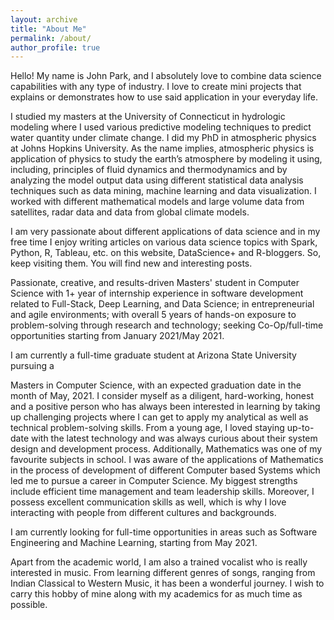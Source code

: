 ```yaml
---
layout: archive
title: "About Me"
permalink: /about/
author_profile: true
---
```


Hello! My name is John Park, and I absolutely love to combine data science capabilities with any type of industry. I love to create mini projects that explains or demonstrates how to use said application in your everyday life.

I studied my masters at the University of Connecticut in hydrologic modeling where I used various predictive modeling techniques to predict water quantity under climate change. I did my PhD in atmospheric physics at Johns Hopkins University. As the name implies, atmospheric physics is application of physics to study the earth’s atmosphere by modeling it using, including, principles of fluid dynamics and thermodynamics and by analyzing the model output data using different statistical data analysis techniques such as data mining, machine learning and data visualization. I worked with different mathematical models and large volume data from satellites, radar data and data from global climate models.

I am very passionate about different applications of data science and in my free time I enjoy writing articles on various data science topics with Spark, Python, R, Tableau, etc. on this website, DataScience+ and R-bloggers. So, keep visiting them. You will find new and interesting posts.

Passionate, creative, and results-driven Masters' student in Computer Science with 1+ year of internship experience in software development related to Full-Stack, Deep Learning, and Data Science; in entrepreneurial and agile environments; with overall 5 years of hands-on exposure to problem-solving through research and technology; seeking Co-Op/full-time opportunities starting from January 2021/May 2021.
 
I am currently a full-time graduate student at Arizona State University pursuing a

Masters in Computer Science, with an expected graduation date in the month of May, 2021.  I consider myself as a diligent, hard-working, honest and a positive person who has always been interested in learning by taking up challenging projects where I can get to apply my analytical as well as technical problem-solving skills.  From a young age, I loved staying up-to-date with the latest technology and was always curious about their system design and development process. Additionally, Mathematics was one of my favourite subjects in school. I was aware of the applications of Mathematics in the process of development of different Computer based Systems which led me to pursue a career in Computer Science. My biggest strengths include efficient time management and team leadership skills. Moreover, I possess excellent communication skills as well, which is why I love interacting with people from different cultures and backgrounds.  

I am currently looking for full-time opportunities in areas such as Software Engineering and Machine Learning, starting from May 2021.

Apart from the academic world, I am also a trained vocalist who is really interested in music. From learning different genres of songs, ranging from Indian Classical to Western Music, it has been a wonderful journey. I wish to carry this hobby of mine along with my academics for as much time as possible.
